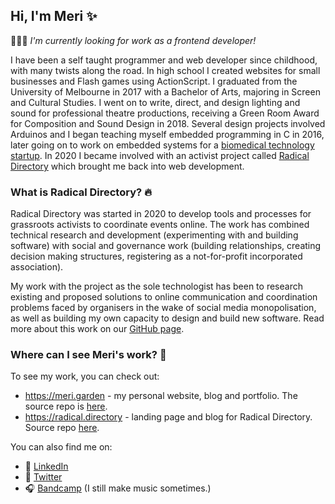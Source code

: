 ## Hi, I'm Meri ✨

🙋🏻‍♀️ *I'm currently looking for work as a frontend developer!*

I have been a self taught programmer and web developer since childhood, with many twists along the road. In high school I created websites for small businesses and Flash games using ActionScript. I graduated from the University of Melbourne in 2017 with a Bachelor of Arts, majoring in Screen and Cultural Studies. I went on to write, direct, and design lighting and sound for professional theatre productions, receiving a Green Room Award for Composition and Sound Design in 2018. Several design projects involved Arduinos and I began teaching myself embedded programming in C in 2016, later going on to work on embedded systems for a [biomedical technology startup](https://www.linkedin.com/company/antidote-biomedical/about/). In 2020 I became involved with an activist project called [Radical Directory](https://radical.directory) which brought me back into web development.

### What is Radical Directory? 🔥

Radical Directory was started in 2020 to develop tools and processes for grassroots activists to coordinate events online. The work has combined technical research and development (experimenting with and building software) with social and governance work (building relationships, creating decision making structures, registering as a not-for-profit incorporated association). 

My work with the project as the sole technologist has been to research existing and proposed solutions to online communication and coordination problems faced by organisers in the wake of social media monopolisation, as well as building my own capacity to design and build new software. Read more about this work on our [GitHub page](https://github.com/radicaldirectory).

### Where can I see Meri's work? 🌸

To see my work, you can check out:
- https://meri.garden - my personal website, blog and portfolio. The source repo is [here](https://github.com/meri-leeworthy/meri.garden).
- https://radical.directory - landing page and blog for Radical Directory. Source repo [here](https://github.com/radicaldirectory/radical.directory). 

You can also find me on:
- 🏢 [LinkedIn](https://www.linkedin.com/in/meri-leeworthy-4a6b7a133/)
- 🦜 [Twitter](https://twitter.com/meri_leeworthy)
- 🎧 [Bandcamp](https://babymode.bandcamp.com) (I still make music sometimes.)
